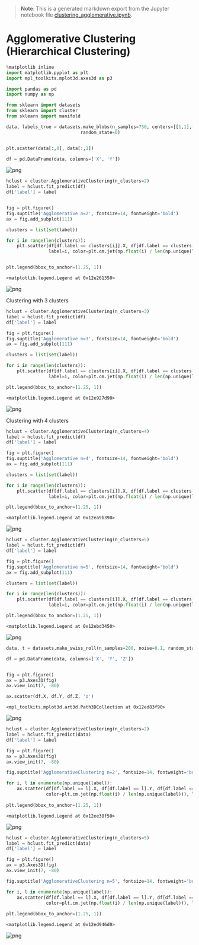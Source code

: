 >**Note**: This is a generated markdown export from the Jupyter notebook file [clustering_agglomerative.ipynb](clustering_agglomerative.ipynb).

# Agglomerative Clustering (Hierarchical Clustering) 


```python
%matplotlib inline
import matplotlib.pyplot as plt
import mpl_toolkits.mplot3d.axes3d as p3

import pandas as pd
import numpy as np

from sklearn import datasets
from sklearn import cluster
from sklearn import manifold
```


```python
data, labels_true = datasets.make_blobs(n_samples=750, centers=[[1,1],[0,5],[2,8]], cluster_std=0.7,
                            random_state=0)


plt.scatter(data[:,0], data[:,1])

df = pd.DataFrame(data, columns=['X', 'Y'])
```


    
![png](clustering_agglomerative_files/clustering_agglomerative_2_0.png)
    



```python
hclust = cluster.AgglomerativeClustering(n_clusters=2)
label = hclust.fit_predict(df)
df['label'] = label


fig = plt.figure()
fig.suptitle('Agglomerative n=2', fontsize=14, fontweight='bold')
ax = fig.add_subplot(111)

clusters = list(set(label))

for i in range(len(clusters)):
    plt.scatter(df[df.label == clusters[i]].X, df[df.label == clusters[i]].Y, 
                label=i, color=plt.cm.jet(np.float(i) / len(np.unique(label))))


plt.legend(bbox_to_anchor=(1.25, 1))
```




    <matplotlib.legend.Legend at 0x12e261350>




    
![png](clustering_agglomerative_files/clustering_agglomerative_3_1.png)
    


Clustering with 3 clusters


```python
hclust = cluster.AgglomerativeClustering(n_clusters=3)
label = hclust.fit_predict(df)
df['label'] = label

fig = plt.figure()
fig.suptitle('Agglomerative n=3', fontsize=14, fontweight='bold')
ax = fig.add_subplot(111)

clusters = list(set(label))

for i in range(len(clusters)):
    plt.scatter(df[df.label == clusters[i]].X, df[df.label == clusters[i]].Y, 
                label=i, color=plt.cm.jet(np.float(i) / len(np.unique(label))))

plt.legend(bbox_to_anchor=(1.25, 1))
```




    <matplotlib.legend.Legend at 0x12e927d90>




    
![png](clustering_agglomerative_files/clustering_agglomerative_5_1.png)
    


Clustering with 4 clusters


```python
hclust = cluster.AgglomerativeClustering(n_clusters=4)
label = hclust.fit_predict(df)
df['label'] = label

fig = plt.figure()
fig.suptitle('Agglomerative n=4', fontsize=14, fontweight='bold')
ax = fig.add_subplot(111)

clusters = list(set(label))

for i in range(len(clusters)):
    plt.scatter(df[df.label == clusters[i]].X, df[df.label == clusters[i]].Y, 
                label=i, color=plt.cm.jet(np.float(i) / len(np.unique(label))))

plt.legend(bbox_to_anchor=(1.25, 1))
```




    <matplotlib.legend.Legend at 0x12ea9b390>




    
![png](clustering_agglomerative_files/clustering_agglomerative_7_1.png)
    



```python
hclust = cluster.AgglomerativeClustering(n_clusters=5)
label = hclust.fit_predict(df)
df['label'] = label

fig = plt.figure()
fig.suptitle('Agglomerative n=5', fontsize=14, fontweight='bold')
ax = fig.add_subplot(111)

clusters = list(set(label))

for i in range(len(clusters)):
    plt.scatter(df[df.label == clusters[i]].X, df[df.label == clusters[i]].Y, 
                label=i, color=plt.cm.jet(np.float(i) / len(np.unique(label))))

plt.legend(bbox_to_anchor=(1.25, 1))
```




    <matplotlib.legend.Legend at 0x12ebd3450>




    
![png](clustering_agglomerative_files/clustering_agglomerative_8_1.png)
    



```python
data, t = datasets.make_swiss_roll(n_samples=200, noise=0.1, random_state=0)

df = pd.DataFrame(data, columns=['X', 'Y', 'Z'])


fig = plt.figure()
ax = p3.Axes3D(fig)
ax.view_init(7, -80)

ax.scatter(df.X, df.Y, df.Z, 'o')
```




    <mpl_toolkits.mplot3d.art3d.Path3DCollection at 0x12ed83f90>




    
![png](clustering_agglomerative_files/clustering_agglomerative_9_1.png)
    



```python
hclust = cluster.AgglomerativeClustering(n_clusters=2)
label = hclust.fit_predict(data)
df['label'] = label

fig = plt.figure()
ax = p3.Axes3D(fig)
ax.view_init(7, -80)

fig.suptitle('AgglomerativeClustering n=2', fontsize=14, fontweight='bold')

for i, l in enumerate(np.unique(label)):
    ax.scatter(df[df.label == l].X, df[df.label == l].Y, df[df.label == l].Z, 'o', 
               color=plt.cm.jet(np.float(i) / len(np.unique(label))), label=l)
    
plt.legend(bbox_to_anchor=(1.25, 1))
```




    <matplotlib.legend.Legend at 0x12ee38f50>




    
![png](clustering_agglomerative_files/clustering_agglomerative_10_1.png)
    



```python
hclust = cluster.AgglomerativeClustering(n_clusters=5)
label = hclust.fit_predict(data)
df['label'] = label

fig = plt.figure()
ax = p3.Axes3D(fig)
ax.view_init(7, -80)

fig.suptitle('AgglomerativeClustering n=5', fontsize=14, fontweight='bold')

for i, l in enumerate(np.unique(label)):
    ax.scatter(df[df.label == l].X, df[df.label == l].Y, df[df.label == l].Z, 'o', 
               color=plt.cm.jet(np.float(i) / len(np.unique(label))), label=l)
    
plt.legend(bbox_to_anchor=(1.25, 1))
```




    <matplotlib.legend.Legend at 0x12ed946d0>




    
![png](clustering_agglomerative_files/clustering_agglomerative_11_1.png)
    



```python

```
